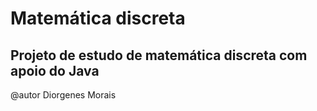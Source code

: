 Matemática discreta
===================

Projeto de estudo de matemática discreta com apoio do Java
----------------------------------------------------------

@autor Diorgenes Morais
